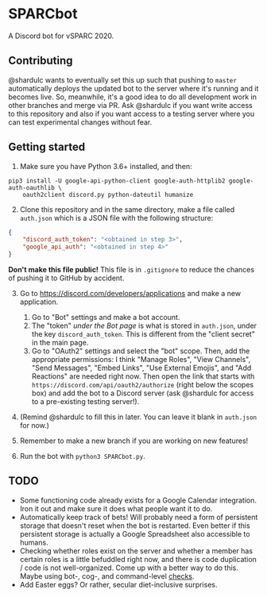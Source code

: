 # SPARCbot
A Discord bot for vSPARC 2020.

## Contributing

@shardulc wants to eventually set this up such that pushing to `master` automatically deploys the updated bot to the server where it's running and it becomes live. So, meanwhile, it's a good idea to do all development work in other branches and merge via PR. Ask @shardulc if you want write access to this repository and also if you want access to a testing server where you can test experimental changes without fear.

## Getting started

1. Make sure you have Python 3.6+ installed, and then:
```
pip3 install -U google-api-python-client google-auth-httplib2 google-auth-oauthlib \
    oauth2client discord.py python-dateutil humanize
```

2. Clone this repository and in the same directory, make a file called `auth.json`
which is a JSON file with the following structure:
```json
{
    "discord_auth_token": "<obtained in step 3>",
    "google_api_auth": "<obtained in step 4>"
}
```
**Don't make this file public!** This file is in `.gitignore` to reduce the chances of pushing it to GitHub by accident.

3. Go to https://discord.com/developers/applications and make a new application.
   1. Go to "Bot" settings and make a bot account.
   1. The "token" *under the Bot page* is what is stored in `auth.json`, under the key `discord_auth_token`. This is different from the "client secret" in the main page.
   1. Go to "OAuth2" settings and select the "bot" scope. Then, add the appropriate permissions: I think "Manage Roles", "View Channels", "Send Messages", "Embed Links", "Use External Emojis", and "Add Reactions" are needed right now. Then open the link that starts with `https://discord.com/api/oauth2/authorize` (right below the scopes box) and add the bot to a Discord server (ask @shardulc for access to a pre-existing testing server!).

4. (Remind @shardulc to fill this in later. You can leave it blank in `auth.json` for now.)

5. Remember to make a new branch if you are working on new features!

6. Run the bot with `python3 SPARCbot.py`.

## TODO

* Some functioning code already exists for a Google Calendar integration. Iron it out and make sure it does what people want it to do.
* Automatically keep track of bets! Will probably need a form of persistent storage that doesn't reset when the bot is restarted. Even better if this persistent storage is actually a Google Spreadsheet also accessible to humans.
* Checking whether roles exist on the server and whether a member has certain roles is a little befuddled right now, and there is code duplication / code is not well-organized. Come up with a better way to do this. Maybe using bot-, cog-, and command-level [checks](https://discordpy.readthedocs.io/en/latest/ext/commands/api.html#discord.ext.commands.Bot.check).
* Add Easter eggs? Or rather, secular diet-inclusive surprises.
